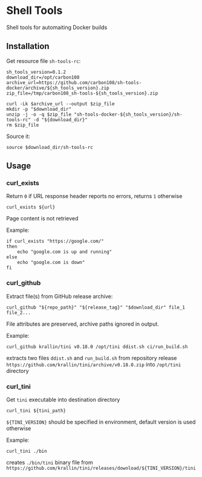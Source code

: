 # Shell Tools

Shell tools for automaiting Docker builds

## Installation

Get resource file `sh-tools-rc`:

    sh_tools_version=0.1.2
    download_dir=/opt/carbon108
    archive_url=https://github.com/carbon108/sh-tools-docker/archive/${sh_tools_version}.zip
    zip_file=/tmp/carbon108_sh-tools-${sh_tools_version}.zip
    
    curl -Lk $archive_url --output $zip_file 
    mkdir -p "$download_dir"
    unzip -j -o -q $zip_file "sh-tools-docker-${sh_tools_version}/sh-tools-rc" -d "${download_dir}"
    rm $zip_file

Source it:

    source $download_dir/sh-tools-rc

## Usage

### curl_exists

Return `0` if URL response header reports no errors, returns `1` otherwise 

    curl_exists ${url}

Page content is not retrieved

Example:

    if curl_exists "https://google.com/"
    then
        echo "google.com is up and running"
    else
        echo "google.com is down"
    fi

### curl_github

Extract file(s) from GitHub release archive:

    curl_github "${repo_path}" "${release_tag}" "$download_dir" file_1 file_2...

File attributes are preserved, archive paths ignored in output.
     
Example: 
 
    curl_github krallin/tini v0.18.0 /opt/tini ddist.sh ci/run_build.sh 
 
extracts two files `ddist.sh` and `run_build.sh` from repository release 
`https://github.com/krallin/tini/archive/v0.18.0.zip` into `/opt/tini` directory
 
### curl_tini

Get `tini` executable into destination directory
    
    curl_tini ${tini_path}
    
`${TINI_VERSION}` should be specified in environment, default version is used otherwise
    
Example: 

    curl_tini ./bin
    
creates `./bin/tini` binary file from `https://github.com/krallin/tini/releases/download/${TINI_VERSION}/tini`       